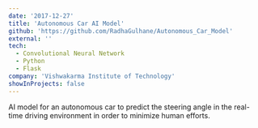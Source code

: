 ```yaml
---
date: '2017-12-27'
title: 'Autonomous Car AI Model'
github: 'https://github.com/RadhaGulhane/Autonomous_Car_Model'
external: ''
tech:
  - Convolutional Neural Network
  - Python
  - Flask
company: 'Vishwakarma Institute of Technology'
showInProjects: false
---
```


AI model for an autonomous car to predict the steering angle in the real-time driving environment in order to minimize human efforts.
